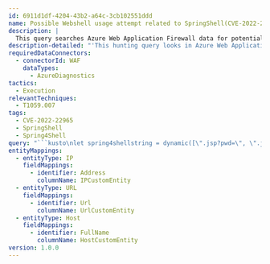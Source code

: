 ```yaml
---
id: 6911d1df-4204-43b2-a64c-3cb102551ddd
name: Possible Webshell usage attempt related to SpringShell(CVE-2022-22965)
description: |
  This query searches Azure Web Application Firewall data for potential Webshell usage related to the SpringShell RCE vulnerability (CVE-2022-22965). For more information refer to Microsoft's security blog.
description-detailed: "'This hunting query looks in Azure Web Application Firewall data to find possible Webshell usage attempts related to SpringShell RCE vulnerability (CVE-2022-22965).\n The Spring Framework is one of the most widely used lightweight open-source framework for Java. The vulnerability in Spring Core can be exploited when an attacker \n sends a specially crafted query to a web server running the Spring Core framework to create a backdoor shell.\n Reference: https://www.microsoft.com/security/blog/2022/04/04/springshell-rce-vulnerability-guidance-for-protecting-against-and-detecting-cve-2022-22965/'\n"
requiredDataConnectors:
  - connectorId: WAF
    dataTypes:
      - AzureDiagnostics
tactics:
  - Execution
relevantTechniques:
  - T1059.007
tags:
  - CVE-2022-22965
  - SpringShell
  - Spring4Shell
query: "```kusto\nlet spring4shellstring = dynamic([\".jsp?pwd=\", \".jsp?cmd=\"]);\nAzureDiagnostics\n| where Category in (\"FrontdoorWebApplicationFirewallLog\", \"FrontdoorAccessLog\", \"ApplicationGatewayFirewallLog\", \"ApplicationGatewayAccessLog\")\n| extend originalRequestUriWithArgs_s = column_ifexists(\"originalRequestUriWithArgs_s\", \"\"), \n   userAgent_s = column_ifexists(\"userAgent_s\", \"\"), \n   clientIP_s = column_ifexists(\"clientIP_s\", \"\"),  \n   clientPort_d = column_ifexists(\"originalRequestUriWithArgs_s\", \"\"),\n   host_s = column_ifexists(\"host_s\", \"\"),\n   requestUri_s = column_ifexists(\"requestUri_s\", \"\"),\n   httpStatus_d = column_ifexists(\"httpStatus_d\",\"\"),\n   listenerName_s = column_ifexists(\"listenerName_s\", \"\"),\n   httpMethod_s = column_ifexists(\"httpMethod_s\", \"\")\n| where httpMethod_s =~ 'GET'\n| where originalRequestUriWithArgs_s has_any (spring4shellstring) or requestUri_s has_any (spring4shellstring)\n| summarize Total = count() by originalRequestUriWithArgs_s, userAgent_s, clientIP_s,clientPort_d, TimeGenerated, host_s, requestUri_s, httpStatus_d,listenerName_s, httpMethod_s, Category\n| extend IPCustomEntity = clientIP_s, timestamp = TimeGenerated, UrlCustomEntity = requestUri_s, HostCustomEntity = host_s\n```"
entityMappings:
  - entityType: IP
    fieldMappings:
      - identifier: Address
        columnName: IPCustomEntity
  - entityType: URL
    fieldMappings:
      - identifier: Url
        columnName: UrlCustomEntity
  - entityType: Host
    fieldMappings:
      - identifier: FullName
        columnName: HostCustomEntity
version: 1.0.0
---
```


